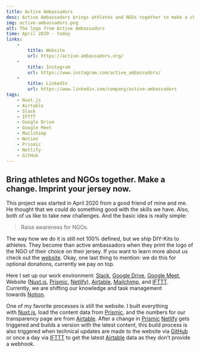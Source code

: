 ```yaml
---
title: Active Ambassadors
desc: Active Ambassadors brings athletes and NGOs together to make a change.
img: active-ambassadors.png
alt: The logo from Active Ambassadors
time: April 2020 - today
links:
    -
        title: Website
        url: https://active-ambassadors.org/
    -
        title: Instagram
        url: https://www.instagram.com/active_ambassadors/
    -
        title: LinkedIn
        url: https://www.linkedin.com/company/active-ambassadors
tags: 
    - Nuxt.js
    - Airtable
    - Slack
    - IFTTT
    - Google Drive
    - Google Meet
    - Mailchimp
    - Notion
    - Prismic
    - Netlify
    - GitHub
---
```


## Bring athletes and NGOs together. Make a change. Imprint your jersey now.

This project was started in April 2020 from a good friend of mine and me. He thought that we could do something good with the skills we have. Also, both of us like to take new challenges. And the basic idea is really simple:

> Raise awareness for NGOs.

The way how we do it is still not 100% defined, but we ship DIY-Kits to athletes. They become than active ambassadors when they print the logo of the NGO of their choice on their jersey. If you want to learn more about us check out the [website](https://active-ambassadors.org/). Okay, one last thing to mention: we do this for optional donations, currently we pay on top.

Here I set up our work environment: [Slack](https://slack.com/intl/en-de/), [Google Drive](https://www.google.com/intl/en_in/drive/), [Google Meet](https://meet.google.com/), Website ([Nuxt.js](https://nuxtjs.org/), [Prismic](https://prismic.io/), [Netlify](https://www.netlify.com/)), [Airtable](https://airtable.com/), [Mailchimp](https://mailchimp.com/), and [IFTTT](https://ifttt.com/). Currently, we are shifting our knowledge and task management towards [Notion](https://www.notion.so/).

One of my favorite processes is still the website. I built everything with [Nuxt.js](https://nuxtjs.org/), load the content data from [Prismic](http://prismic.io/), and the numbers for our transparency page are from [Airtable](https://airtable.com/). After a change in [Prismic](https://prismic.io/) [Netlify](https://www.netlify.com/) gets triggered and builds a version with the latest content, this build process is also triggered when technical updates are made to the website via [GitHub](https://github.com/) or once a day via [IFTTT](https://ifttt.com/) to get the latest [Airtable](https://airtable.com/) data as they don't provide a webhook.
